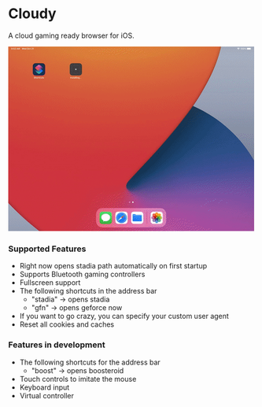 # Cloudy

A cloud gaming ready browser for iOS. 

![](Media/cloudy.gif)

### Supported Features

- Right now opens stadia path automatically on first startup
- Supports Bluetooth gaming controllers
- Fullscreen support
- The following shortcuts in the address bar
  - "stadia" -> opens stadia
  - "gfn" -> opens geforce now
- If you want to go crazy, you can specify your custom user agent
- Reset all cookies and caches

### Features in development

- The following shortcuts for the address bar
  - "boost" -> opens boosteroid
- Touch controls to imitate the mouse
- Keyboard input
- Virtual controller